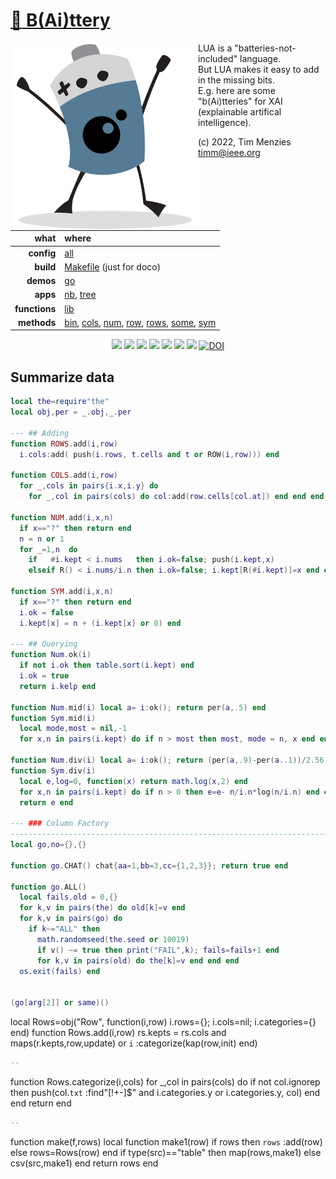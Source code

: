 # [:high_brightness: B(Ai)ttery](all.md)

<a href="all.md"><img align=left width=300 src="bat2.png"></a>

LUA is a "batteries-not-included" language.   
But LUA makes it easy to add in the  missing bits.   
E.g. here are some "b(Ai)tteries" for XAI (explainable artifical intelligence).   

(c) 2022, Tim Menzies <timm@ieee.org>

|what          | where |
|-------------:|:------|
|**config**    | [all](all.md)   |
|**build**     | [Makefile](https://github.com/timm/shortr/blob/master/etc/src/Makefile) (just for doco)  | 
|**demos**     | [go](go.md)  |
|**apps**      | [nb](nb.md), [tree](tree.md)  |
|**functions** | [lib](lib.md) |  
|**methods**   | [bin](bin.md), [cols](cols.md), [num](num.md), [row](row.md), [rows](rows.md), [some](some.md), [sym](sym.md) |

<p align=center>
<a href=".."><img src="https://img.shields.io/badge/Lua-%232C2D72.svg?logo=lua&logoColor=white"></a>
<a href=".."><img src="https://img.shields.io/badge/Linux-FCC624?logo=linux&logoColor=black"></a>
<a href=".."><img src="https://img.shields.io/badge/mac%20os-000000?logo=apple&logoColor=white"></a>
<a href=".."><img src="https://img.shields.io/badge/VIM-%2311AB00.svg?logo=vim&logoColor=white"></a>
<a href=".."><img src="https://img.shields.io/badge/checked--by-syntastic-yellow?logo=Checkmarx&logoColor=white"></a>
<a href="https://github.com/timm/shortr/actions/workflows/tests.yml"><img src="https://github.com/timm/shortr/actions/workflows/tests.yml/badge.svg"></a>
<a href="https://opensource.org/licenses/BSD-2-Clause"><img  src="https://img.shields.io/badge/License-BSD%202--Clause-orange.svg?logo=opensourceinitiative&logoColor=white"></a>
<a href="https://zenodo.org/badge/latestdoi/206205826"> <img  src="https://zenodo.org/badge/206205826.svg" alt="DOI"></a> 
</p>


## Summarize data



```lua
local the=require"the"
local obj,per = _.obj,_.per

--- ## Adding
function ROWS.add(i,row)
  i.cols:add( push(i.rows, t.cells and t or ROW(i,row))) end

function COLS.add(i,row)
  for _,cols in pairs{i.x,i.y} do
    for _,col in pairs(cols) do col:add(row.cells[col.at]) end end end

function NUM.add(i,x,n)
  if x=="?" then return end
  n = n or 1
  for _=1,n  do
    if   #i.kept < i.nums   then i.ok=false; push(i.kept,x) 
    elseif R() < i.nums/i.n then i.ok=false; i.kept[R(#i.kept)]=x end end end 

function SYM.add(i,x,n)
  if x=="?" then return end
  i.ok = false
  i.kept[x] = n + (i.kept[x] or 0) end 

--- ## Querying
function Num.ok(i)
  if not i.ok then table.sort(i.kept) end
  i.ok = true
  return i.kelp end

function Num.mid(i) local a= i:ok(); return per(a,.5) end
function Sym.mid(i)
  local mode,most = nil,-1
  for x,n in pairs(i.kept) do if n > most then most, mode = n, x end end; return mode end

function Num.div(i) local a= i:ok(); return (per(a,.9)-per(a..1))/2.56 end
function Sym.div(i)
  local e,log=0, function(x) return math.log(x,2) end
  for x,n in pairs(i.kept) do if n > 0 then e=e- n/i.n*log(n/i.n) end end
  return e end

--- ### Column Factory
--------------------------------------------------------------------------------
local go,no={},{}

function go.CHAT() chat{aa=1,bb=3,cc={1,2,3}}; return true end

function go.ALL() 
  local fails,old = 0,{} 
  for k,v in pairs(the) do old[k]=v end
  for k,v in pairs(go) do
    if k~="ALL" then
      math.randomseed(the.seed or 10019)
      if v() ~= true then print("FAIL",k); fails=fails+1 end  
      for k,v in pairs(old) do the[k]=v end end end
  os.exit(fails) end


(go[arg[2]] or same)()  
```


local Rows=obj("Row", function(i,row) i.rows={}; i.cols=nil; i.categories={} end)
function Rows.add(i,row)
  rs.kepts = rs.cols and maps(r.kepts,row,update) or `i` :categorize(kap(row,init) end)



```lua
--
```


function Rows.categorize(i,cols)
  for _,col in pairs(cols) do if not col.ignorep then 
     push(col.`txt` :find"[!+-]$" and i.categories.y or i.categories.y, col) end end 
  return end



```lua
--
```


function make(f,rows) 
  local function make1(row) if rows then `rows` :add(row) else rows=Rows(row) end
  if type(src)=="table" then map(rows,make1) else csv(src,make1) end
  return rows end


